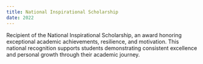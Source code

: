 ```yaml
---
title: National Inspirational Scholarship
date: 2022
---
```

Recipient of the National Inspirational Scholarship, an award honoring exceptional academic achievements, resilience, and motivation. This national recognition supports students demonstrating consistent excellence and personal growth through their academic journey.
